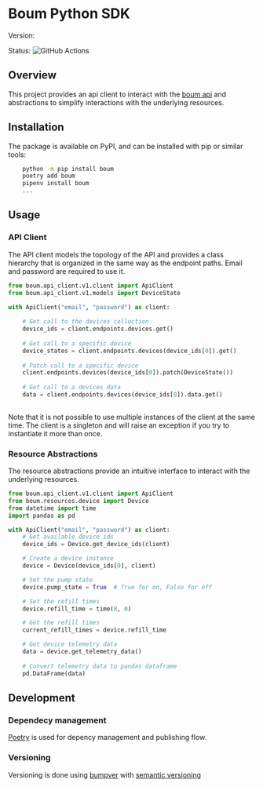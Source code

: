 # Boum Python SDK
Version: 

Status: ![GitHub Actions](https://github.com/boum-garden/sdk/actions/workflows/main.yml/badge.svg)

## Overview

This project provides an api client to interact with the [boum api](https://api.boum.us/swagger) and abstractions to 
simplify interactions with the underlying resources.


## Installation

The package is available on PyPI, and can be installed with pip or similar tools:

```bash
    python -m pip install boum
    poetry add boum
    pipenv install boum
    ...
```


## Usage

### API Client

The API client models the topology of the API and provides a class hierarchy that is organized in the same way as the 
endpoint paths. Email and password are required to use it.

```python
from boum.api_client.v1.client import ApiClient
from boum.api_client.v1.models import DeviceState

with ApiClient("email", "password") as client:
    
    # Get call to the devices collection
    device_ids = client.endpoints.devices.get()
    
    # Get call to a specific device 
    device_states = client.endpoints.devices(device_ids[0]).get()
    
    # Patch call to a specific device
    client.endpoints.devices(device_ids[0]).patch(DeviceState())
    
    # Get call to a devices data
    data = client.endpoints.devices(device_ids[0]).data.get()
    
```

Note that it is not possible to use multiple instances of the client at the same time. The client is a singleton and
will raise an exception if you try to instantiate it more than once.


### Resource Abstractions

The resource abstractions provide an intuitive interface to interact with the underlying resources.

```python
from boum.api_client.v1.client import ApiClient
from boum.resources.device import Device
from datetime import time
import pandas as pd

with ApiClient("email", "password") as client:
    # Get available device ids
    device_ids = Device.get_device_ids(client)

    # Create a device instance
    device = Device(device_ids[0], client)

    # Set the pump state
    device.pump_state = True  # True for on, False for off

    # Set the refill times
    device.refill_time = time(8, 0)

    # Get the refill times
    current_refill_times = device.refill_time

    # Get device telemetry data
    data = device.get_telemetry_data()
    
    # Convert telemetry data to pandas dataframe
    pd.DataFrame(data)
```


## Development

### Dependecy management

[Poetry](https://python-poetry.org/) is used for depency management and publishing flow.


### Versioning

Versioning is done using [bumpver](https://pypi.org/project/bumpver/) 
with [semantic versioning](https://semver.org/)



